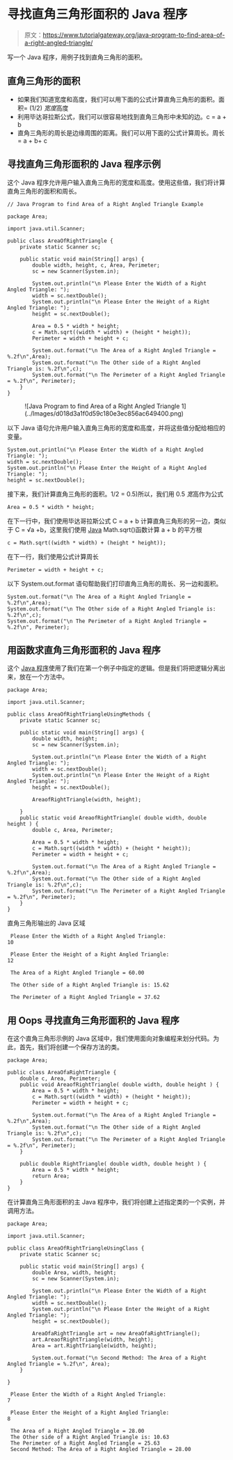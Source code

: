 # 寻找直角三角形面积的 Java 程序

> 原文：<https://www.tutorialgateway.org/java-program-to-find-area-of-a-right-angled-triangle/>

写一个 Java 程序，用例子找到直角三角形的面积。

## 直角三角形的面积

*   如果我们知道宽度和高度，我们可以用下面的公式计算直角三角形的面积。面积= (1/2) *宽度*高度
*   利用毕达哥拉斯公式，我们可以很容易地找到直角三角形中未知的边。c = a + b
*   直角三角形的周长是边缘周围的距离。我们可以用下面的公式计算周长。周长= a + b+ c

## 寻找直角三角形面积的 Java 程序示例

这个 Java 程序允许用户输入直角三角形的宽度和高度。使用这些值，我们将计算直角三角形的面积和周长。

```
// Java Program to find Area of a Right Angled Triangle Example 

package Area;

import java.util.Scanner;

public class AreaOfRightTriangle {
	private static Scanner sc;

	public static void main(String[] args) {
		double width, height, c, Area, Perimeter; 
		sc = new Scanner(System.in);

		System.out.println("\n Please Enter the Width of a Right Angled Triangle: ");
		width = sc.nextDouble();
		System.out.println("\n Please Enter the Height of a Right Angled Triangle: ");
		height = sc.nextDouble();

		Area = 0.5 * width * height;
		c = Math.sqrt((width * width) + (height * height));
		Perimeter = width + height + c;

		System.out.format("\n The Area of a Right Angled Triangle = %.2f\n",Area);
		System.out.format("\n The Other side of a Right Angled Triangle is: %.2f\n",c);
		System.out.format("\n The Perimeter of a Right Angled Triangle = %.2f\n", Perimeter);
	}
}
```

<figure class="wp-block-image">![Java Program to find Area of a Right Angled Triangle 1](../Images/d018d3a1f0d59c180e3ec856ac649400.png)</figure>

以下 Java 语句允许用户输入直角三角形的宽度和高度，并将这些值分配给相应的变量。

```
System.out.println("\n Please Enter the Width of a Right Angled Triangle: ");
width = sc.nextDouble();
System.out.println("\n Please Enter the Height of a Right Angled Triangle: ");
height = sc.nextDouble();
```

接下来，我们计算直角三角形的面积。1/2 = 0.5)所以，我们用 0.5 *宽*高作为公式

```
Area = 0.5 * width * height;
```

在下一行中，我们使用毕达哥拉斯公式 C = a + b 计算直角三角形的另一边，类似于 C = √a +b，这里我们使用 [Java](https://www.tutorialgateway.org/java-tutorial/) Math.sqrt()函数计算 a + b 的平方根

```
c = Math.sqrt((width * width) + (height * height));
```

在下一行，我们使用公式计算周长

```
Perimeter = width + height + c;
```

以下 System.out.format 语句帮助我们打印直角三角形的周长、另一边和面积。

```
System.out.format("\n The Area of a Right Angled Triangle = %.2f\n",Area);
System.out.format("\n The Other side of a Right Angled Triangle is: %.2f\n",c);
System.out.format("\n The Perimeter of a Right Angled Triangle = %.2f\n", Perimeter);
```

## 用函数求直角三角形面积的 Java 程序

这个 [Java 程序](https://www.tutorialgateway.org/learn-java-programs/)使用了我们在第一个例子中指定的逻辑。但是我们将把逻辑分离出来，放在一个方法中。

```
package Area;

import java.util.Scanner;

public class AreaOfRightTriangleUsingMethods {
	private static Scanner sc;

	public static void main(String[] args) {
		double width, height; 
		sc = new Scanner(System.in);

		System.out.println("\n Please Enter the Width of a Right Angled Triangle: ");
		width = sc.nextDouble();
		System.out.println("\n Please Enter the Height of a Right Angled Triangle: ");
		height = sc.nextDouble();

		AreaofRightTriangle(width, height);

	}
	public static void AreaofRightTriangle( double width, double height ) {
		double c, Area, Perimeter; 

		Area = 0.5 * width * height;
		c = Math.sqrt((width * width) + (height * height));
		Perimeter = width + height + c;

		System.out.format("\n The Area of a Right Angled Triangle = %.2f\n",Area);
		System.out.format("\n The Other side of a Right Angled Triangle is: %.2f\n",c);
		System.out.format("\n The Perimeter of a Right Angled Triangle = %.2f\n", Perimeter);
	}
}
```

直角三角形输出的 Java 区域

```
 Please Enter the Width of a Right Angled Triangle: 
10

 Please Enter the Height of a Right Angled Triangle: 
12

 The Area of a Right Angled Triangle = 60.00

 The Other side of a Right Angled Triangle is: 15.62

 The Perimeter of a Right Angled Triangle = 37.62
```

## 用 Oops 寻找直角三角形面积的 Java 程序

在这个直角三角形示例的 Java 区域中，我们使用面向对象编程来划分代码。为此，首先，我们将创建一个保存方法的类。

```
package Area;

public class AreaOfaRightTriangle {
	double c, Area, Perimeter; 
	public void AreaofRightTriangle( double width, double height ) {
		Area = 0.5 * width * height;
		c = Math.sqrt((width * width) + (height * height));
		Perimeter = width + height + c;

		System.out.format("\n The Area of a Right Angled Triangle = %.2f\n",Area);
		System.out.format("\n The Other side of a Right Angled Triangle is: %.2f\n",c);
		System.out.format("\n The Perimeter of a Right Angled Triangle = %.2f\n", Perimeter);
	}

	public double RightTriangle( double width, double height ) {
		Area = 0.5 * width * height;
		return Area;
	}
}
```

在计算直角三角形面积的主 Java 程序中，我们将创建上述指定类的一个实例，并调用方法。

```
package Area;

import java.util.Scanner;

public class AreaOfRightTriangleUsingClass {
	private static Scanner sc;

	public static void main(String[] args) {
		double Area, width, height; 
		sc = new Scanner(System.in);

		System.out.println("\n Please Enter the Width of a Right Angled Triangle: ");
		width = sc.nextDouble();
		System.out.println("\n Please Enter the Height of a Right Angled Triangle: ");
		height = sc.nextDouble();

		AreaOfaRightTriangle art = new AreaOfaRightTriangle();
		art.AreaofRightTriangle(width, height);
		Area = art.RightTriangle(width, height);

		System.out.format("\n Second Method: The Area of a Right Angled Triangle = %.2f\n", Area);
	}

}
```

```
 Please Enter the Width of a Right Angled Triangle: 
7

 Please Enter the Height of a Right Angled Triangle: 
8

 The Area of a Right Angled Triangle = 28.00
 The Other side of a Right Angled Triangle is: 10.63
 The Perimeter of a Right Angled Triangle = 25.63
 Second Method: The Area of a Right Angled Triangle = 28.00
```